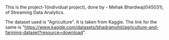 This is the project-1(individual project), done by - Mehak Bhardwaj(045031), of Streaming Data Analytics. 

The dataset used is "Agriculture". It is taken from Kaggle. The link for the same is "https://www.kaggle.com/datasets/bhadramohit/agriculture-and-farming-dataset?resource=download".


